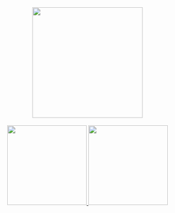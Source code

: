 <body>
        
<div align="center">
<img src="https://media3.giphy.com/media/MT5UUV1d4CXE2A37Dg/giphy.gif?cid=ecf05e47vbyjmqz7rdcs3vzf6ujgc0878gcmrcn9bi8e7sfd&rid=giphy.gif&ct=g" style="width:250px;height:250px" />
</div>
</br>
<div style="display: inline">
<div align="center"/>
  <a href="https://github.com/AdrianaLatorreGit">
  <img height="180em" src="https://github-readme-stats.vercel.app/api?username=AdrianaLatorreGit&show_icons=true&theme=dracula&include_all_commits=true&count_private=true"/>
  <img height="180em" src="https://github-readme-stats.vercel.app/api/top-langs/?username=AdrianaLatorreGit&layout=compact&langs_count=7&theme=dracula"/>
</div>
</div>
</body>









